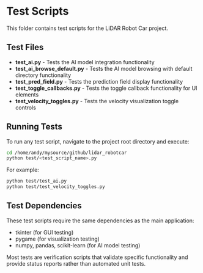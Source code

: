 # Test Scripts

This folder contains test scripts for the LiDAR Robot Car project.

## Test Files

- **test_ai.py** - Tests the AI model integration functionality
- **test_ai_browse_default.py** - Tests the AI model browsing with default directory functionality
- **test_pred_field.py** - Tests the prediction field display functionality
- **test_toggle_callbacks.py** - Tests the toggle callback functionality for UI elements
- **test_velocity_toggles.py** - Tests the velocity visualization toggle controls

## Running Tests

To run any test script, navigate to the project root directory and execute:

```bash
cd /home/andy/mysource/github/lidar_robotcar
python test/<test_script_name>.py
```

For example:
```bash
python test/test_ai.py
python test/test_velocity_toggles.py
```

## Test Dependencies

These test scripts require the same dependencies as the main application:
- tkinter (for GUI testing)
- pygame (for visualization testing) 
- numpy, pandas, scikit-learn (for AI model testing)

Most tests are verification scripts that validate specific functionality and provide status reports rather than automated unit tests.
